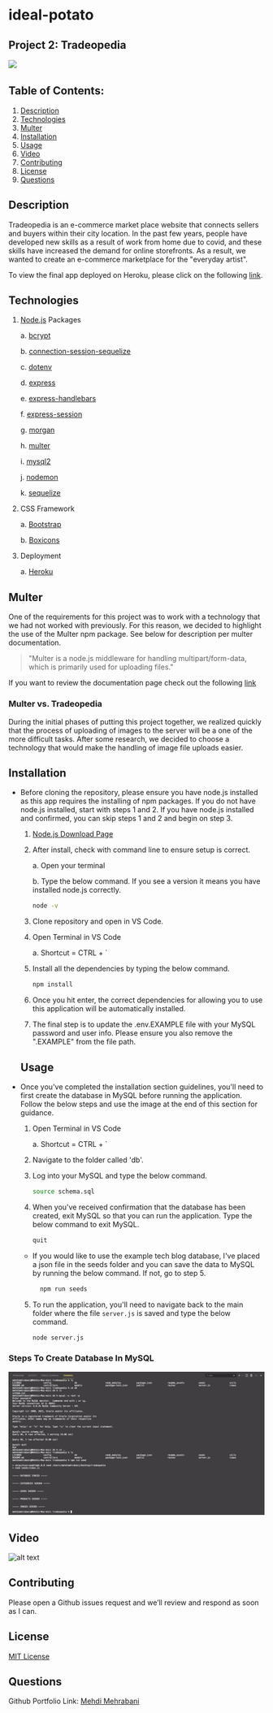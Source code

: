 # ideal-potato

## Project 2: Tradeopedia

<a href="https://choosealicense.com/licenses/mit" target="_blank"><img src="https://img.shields.io/badge/License-MIT-yellow.svg" /></a>

## Table of Contents:

1. [Description](#description)
1. [Technologies](#technologies)
1. [Multer](#multer)
1. [Installation](#installation)
1. [Usage](#usage)
1. [Video](#video)
1. [Contributing](#contributing)
1. [License](#license)
1. [Questions](#questions)

## Description

Tradeopedia is an e-commerce market place website that connects sellers and buyers within their city location. In the past few years, people have developed new skills as a result of work from home due to covid, and these skills have increased the demand for online storefronts. As a result, we wanted to create an e-commerce marketplace for the "everyday artist".

To view the final app deployed on Heroku, please click on the following [link](https://afternoon-shore-04761.herokuapp.com/).

## Technologies

1. [Node.js](https://www.npmjs.com/package/inquirer) Packages

   a. [bcrypt](https://www.npmjs.com/package/bcrypt)

   b. [connection-session-sequelize](https://www.npmjs.com/package/connect-session-sequelize)

   c. [dotenv](https://www.npmjs.com/package/dotenv)

   d. [express](https://www.npmjs.com/package/express)

   e. [express-handlebars](https://www.npmjs.com/package/express-handlebars)

   f. [express-session](https://www.npmjs.com/package/express-session)

   g. [morgan](https://www.npmjs.com/package/morgan)

   h. [multer](https://www.npmjs.com/package/multer)

   i. [mysql2](https://www.npmjs.com/package/mysql2)

   j. [nodemon](https://www.npmjs.com/package/nodemon)

   k. [sequelize](https://www.npmjs.com/package/sequelize)

2. CSS Framework

   a. [Bootstrap](https://getbootstrap.com/docs/5.1/getting-started/introduction/)

   b. [Boxicons](https://boxicons.com/)

3. Deployment

   a. [Heroku](https://devcenter.heroku.com/)

## Multer

One of the requirements for this project was to work with a technology that we had not worked with previously. For this reason, we decided to highlight the use of the Multer npm package. See below for description per multer documentation.

> "Multer is a node.js middleware for handling multipart/form-data, which is primarily used for uploading files."

If you want to review the documentation page check out the following [link](https://www.npmjs.com/package/multer)

### Multer vs. Tradeopedia

During the initial phases of putting this project together, we realized quickly that the process of uploading of images to the server will be a one of the more difficult tasks. After some research, we decided to choose a technology that would make the handling of image file uploads easier.

## Installation

- Before cloning the repository, please ensure you have node.js installed as this app requires the installing of npm packages. If you do not have node.js installed, start with steps 1 and 2. If you have node.js installed and confirmed, you can skip steps 1 and 2 and begin on step 3.

  1.  [Node.js Download Page](https://nodejs.org/en/download/)

  2.  After install, check with command line to ensure setup is correct.

      a. Open your terminal

      b. Type the below command. If you see a version it means you have installed node.js correctly.

      ```bash
      node -v
      ```

  3.  Clone repository and open in VS Code.

  4.  Open Terminal in VS Code

      a. Shortcut = CTRL + `

  5.  Install all the dependencies by typing the below command.

      ```bash
      npm install
      ```

  6.  Once you hit enter, the correct dependencies for allowing you to use this application will be automatically installed.

  7.  The final step is to update the .env.EXAMPLE file with your MySQL password and user info. Please ensure you also remove the ".EXAMPLE" from the file path.

  ## Usage

- Once you've completed the installation section guidelines, you'll need to first create the database in MySQL before running the application. Follow the below steps and use the image at the end of this section for guidance.

  1.  Open Terminal in VS Code

      a. Shortcut = CTRL + `

  2.  Navigate to the folder called 'db'.

  3.  Log into your MySQL and type the below command.

      ```bash
      source schema.sql
      ```

  4.  When you've received confirmation that the database has been created, exit MySQL so that you can run the application. Type the below command to exit MySQL.

      ```bash
      quit
      ```

  - If you would like to use the example tech blog database, I've placed a json file in the seeds folder and you can save the data to MySQL by running the below command. If not, go to step 5.

    ```bash
      npm run seeds
    ```

  5.  To run the application, you'll need to navigate back to the main folder where the file `server.js` is saved and type the below command.

      ```bash
      node server.js
      ```

### Steps To Create Database In MySQL

![alt text](./readme_assets/img/mysql-database-creation.png)

## Video

![alt text](./readme_assets/gif/tradeopedia.gif)

## Contributing

Please open a Github issues request and we’ll review and respond as soon as I can.

## License

<a href="https://choosealicense.com/licenses/mit" target="_blank">MIT License</a>

## Questions

Github Portfolio Link: [Mehdi Mehrabani](https://github.com/mmehr1988)<br>
